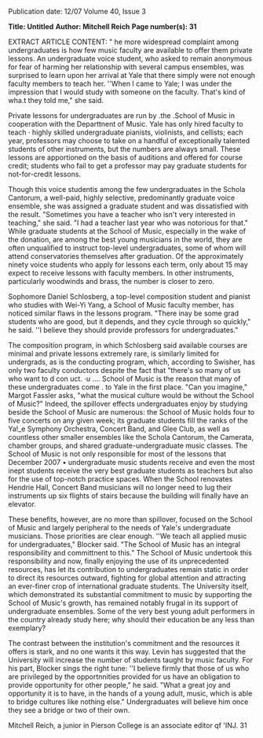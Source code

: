 Publication date: 12/07
Volume 40, Issue 3

**Title:  Untitled**
**Author: Mitchell Reich**
**Page number(s): 31**

EXTRACT ARTICLE CONTENT:
"
he more widespread complaint among undergraduates is 
how few music faculty are available to offer them private 
lessons. An undergraduate voice student, who asked to remain 
anonymous for fear of harming her relationship with several 
campus ensembles, was surprised to learn upon her arrival at 
Yale that there simply were not enough faculty members to 
teach her. ''When I came to Yale; I was under the impression 
that I would study with someone on the faculty. That's kind of 
wha.t they told me," she said. 

Private lessons for undergraduates are run by .the .School 
of Music in cooperation with the Departtnent of Music. Yale 
has only hired faculty to teach · highly skilled undergraduate 
pianists, violinists, and cellists; each year, professors may 
choose to take on a handful of exceptionally talented students 
of other instruments, but the numbers are always small. These 
lessons are apportioned on the basis of auditions and offered 
for course credit; students who fail to get a professor may pay 
graduate students for not-for-credit lessons. 

Though this voice studentis among the few undergraduates 
in the Schola Cantorum, a well-paid, highly selective, 
predominantly graduate voice ensemble, she was assigned 
a graduate student and was dissatisfied with the result. 
"Sometimes you have a teacher who isn't very interested 
in teaching," she said. "I had a teacher last year who was 
notorious for that." While graduate students at the School of 
Music, especially in the wake of the donation, are among the 
best young musicians in the world, they are often unqualified 
to instruct top-level undergraduates, some of whom will 
attend conservatories themselves after graduation. Of the 
approximately ninety voice students who apply for lessons 
each term, only about 15 may expect to receive lessons with 
faculty members. In other instruments, particularly woodwinds 
and brass, the number is closer to zero. 

Sophomore Daniel Schlosberg, a top-level composition 
student and pianist who studies with Wei-Yi Yang, a School of 
Music faculty member, has noticed similar flaws in the lessons 
program. "There inay be some grad students who are good, 
but it depends, and they cycle through so quickly," he said. ''I 
believe they should provide professors for undergraduates." 

The composition program, in which Schlosberg said available 
courses are minimal and private lessons extremely rare, is 
similarly limited for undergrads, as is the conducting program, 
which, according to Swisher, has only two faculty conductors 
despite the fact that "there's so many of us who want to 
d 
con uct. 
·u .... School of Music is the reason that many of these 
undergraduates come . to Yale in the first place. "Can 
you imagine," Margot Fassler asks, "what the musical culture 
would be without the School of Music?" Indeed, the spillover 
effects undergraduates enjoy by studying beside the School 
of Music are numerous: the School of Music holds four to 
five concerts on any given week; its graduate students fill the 
ranks of the Ya!_e Symphony Orchestra, Concert Band, and 
Glee Club, as well as countless other smaller ensembles like 
the Schola Cantorum, the Camerata, chamber groups, and 
shared graduate-undergraduate music classes. The School of 
Music is not only responsible for most of the lessons that 
December 2007 
• 
undergraduate music students receive 
and even the most inept 
students receive the very best graduate students as teachers 
but 
also for the use of top-notch practice spaces. When the School 
renovates Hendrie Hall, Concert Band musicians will no longer 
need to lug their instruments up six flights of stairs because the 
building will finally have an elevator. 

These benefits, however, are no more than spillover, focused on 
the School of Music and largely peripheral to the needs of Yale's 
undergraduate musicians. Those priorities are clear enough. ''We 
teach all applied music for undergraduates," Blocker said. "The 
School of Music has an integral responsibility and committnent to 
this." The School of Music undertook this responsibility and now, 
finally enjoying the use of its unprecedented resources, has let its 
contribution to undergraduates remain static in order to direct its 
resources outward, fighting for global attention and attracting an 
ever-finer crop of international graduate students. The University 
itself, which demonstrated its substantial commitment to music by 
supporting the School of Music's growth, has remained notably 
frugal in its support of undergraduate ensembles. Some of the 
very best young adult performers in the country already study 
here; why should their education be any less than exemplary? 

The contrast between the institution's commitment and the 
resources it offers is stark, and no one wants it this way. Levin 
has suggested that the University will increase the number of 
students taught by music faculty. For his part, Blocker sings the 
right tune: ''I believe firmly that those of us who are privileged by 
the opportnnities provided for us have an obligation to provide 
opportunity for other people," he said. "What a great joy and 
opportunity it is to have, in the hands of a young adult, music, 
which is able to bridge cultures like nothing else." Undergraduates 
will believe him once they see a bridge or two of their own. 

Mitchell Reich, a junior in Pierson College is an associate editor qf 'INJ. 
31